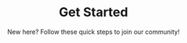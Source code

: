 ---
layout: get-started
title: Get Started
subtitle: "New here? Follow these quick steps to join our community!"
permalink: /get-started/

video:
  link: https://www.youtube.com/embed/HSWng8TQA6c?rel=0&cc_load_policy=1
  title: Watch - Getting Started
  desc: In this video, Carmelo and Moran walk you through the structure of the course and help you get set up in the community.
  download-link: https://drive.google.com/open?id=0B3VgW3YdW0UKQWNkOEdNT2ExcTA
---